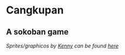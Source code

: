 # Cangkupan
## A sokoban game
*Sprites/graphicos by [Kenny](https://kenney.nl/) can be found [here](https://opengameart.org/content/sokoban-100-tiles)*
